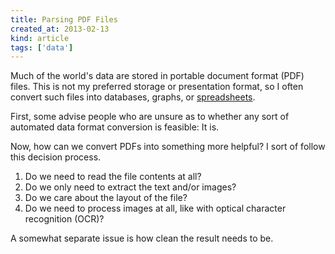 ```yaml
---
title: Parsing PDF Files
created_at: 2013-02-13
kind: article
tags: ['data']
---
```


Much of the world's data are stored in portable document format (PDF) files.
This is not my preferred storage or presentation format, so I often convert
such files into databases, graphs, or [spreadsheets](http://csvsoundsystem.com).

First, some advise people who are unsure as to whether any sort of automated
data format conversion is feasible: It is.

Now, how can we convert PDFs into something more helpful? I sort of follow
this decision process.

1. Do we need to read the file contents at all?
2. Do we only need to extract the text and/or images?
3. Do we care about the layout of the file?
4. Do we need to process images at all, like with optical character recognition (OCR)?

A somewhat separate issue is how clean the result needs to be.

